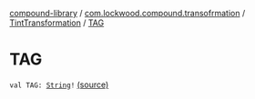[compound-library](../../index.md) / [com.lockwood.compound.transofrmation](../index.md) / [TintTransformation](index.md) / [TAG](./-t-a-g.md)

# TAG

`val TAG: `[`String`](https://kotlinlang.org/api/latest/jvm/stdlib/kotlin/-string/index.html)`!` [(source)](https://github.com/lndmflngs/compound-text-view/tree/master/compound-library/src/main/java/com/lockwood/compound/transofrmation/TintTransformation.kt#L45)
